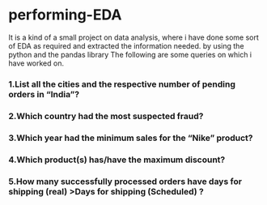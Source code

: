 # performing-EDA
It is a kind of a small project on data analysis, where i have done some sort of EDA as required and extracted the information needed. by using the python and the pandas library
The following are some queries on which i have worked on.
<h3>1.List all the cities and the respective number of pending orders in “India”?</h3>

<h3>2.Which country had the most suspected fraud?</h3>

<h3>3.Which year had the minimum sales for the “Nike” product?</h3>

<h3>4.Which product(s) has/have the maximum discount?</h3>

<h3>5.How many successfully processed orders have days for shipping (real) >Days for shipping (Scheduled) ?</h3>
